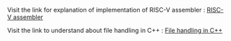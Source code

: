 Visit the link for explanation of implementation of RISC-V assembler : [RISC-V assembler](https://anvitgupta.craft.me/assemblerRISC)

Visit the link to understand about file handling in C++ : [File handling in C++](https://anvitgupta.craft.me/filehandling)
